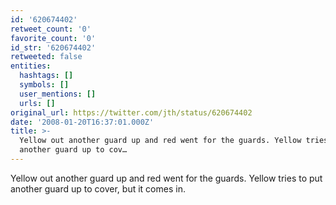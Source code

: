 ```yaml
---
id: '620674402'
retweet_count: '0'
favorite_count: '0'
id_str: '620674402'
retweeted: false
entities:
  hashtags: []
  symbols: []
  user_mentions: []
  urls: []
original_url: https://twitter.com/jth/status/620674402
date: '2008-01-20T16:37:01.000Z'
title: >-
  Yellow out another guard up and red went for the guards. Yellow tries to put
  another guard up to cov…
---
```


Yellow out another guard up and red went for the guards. Yellow tries to put another guard up to cover, but it comes in.